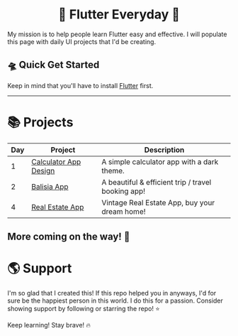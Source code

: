 <h1 align="center"> 🦄 Flutter Everyday 🦄 </h1>

My mission is to help people learn Flutter easy and effective. I will populate this page with daily UI projects that I'd be creating. 

## 🛸 Quick Get Started

Keep in mind that you'll have to install [Flutter](https://flutter.dev/) first.

<hr>

# 📚 Projects

| Day | Project | Description |
| --- | --- | --- |
| 1 | [Calculator App Design](https://github.com/HeySreelal/CalculatorUI) | A simple calculator app with a dark theme. |
| 2 | [Balisia App](https://github.com/HeySreelal/balisia) | A beautiful & efficient trip / travel booking app! |
| 4 | [Real Estate App](https://github.com/HeySreelal/VintageRealEstateUI) | Vintage Real Estate App, buy your dream home! |


## More coming on the way! 🚀

# 🌎 Support 
I'm so glad that I created this! If this repo helped you in anyways, I'd for sure be the happiest person in this world. I do this for a passion. Consider showing support by following or starring the repo! ⭐️

Keep learning! Stay brave! 🔥